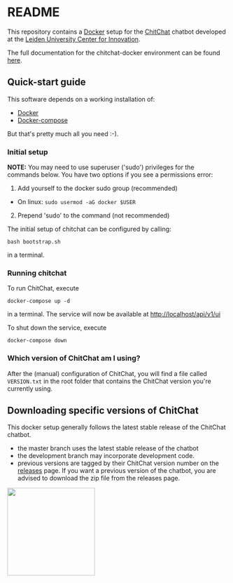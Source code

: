 # README

This repository contains a [Docker](https://www.docker.com/) setup for the [ChitChat](https://bitbucket.org/arvid/chitchat/overview) chatbot developed at the [Leiden University Center for Innovation](https://www.centre4innovation.org/).

The full documentation for the chitchat-docker environment can be found [here](https://c4i.gitbook.io/chitchat/).

## Quick-start guide

This software depends on a working installation of:

- [Docker](https://www.docker.com/get-started)
- [Docker-compose](https://docs.docker.com/compose/install/)

But that's pretty much all you need :-).

### Initial setup

**NOTE:** You may need to use superuser ('sudo') privileges for the commands below. You have two options if you see a permissions error:

1. Add yourself to the docker sudo group (recommended)

  - On linux: `sudo usermod -aG docker $USER`

2. Prepend 'sudo' to the command (not recommended)

The initial setup of chitchat can be configured by calling:

```
bash bootstrap.sh
```

in a terminal.

### Running chitchat

To run ChitChat, execute

```
docker-compose up -d
```

in a terminal. The service will now be available at [http://localhost/api/v1/ui](http://localhost/api/v1/ui)

To shut down the service, execute

```
docker-compose down
```

### Which version of ChitChat am I using?

After the (manual) configuration of ChitChat, you will find a file called `VERSION.txt` in the root folder that contains the ChitChat version you're currently using.

## Downloading specific versions of ChitChat

This docker setup generally follows the latest stable release of the ChitChat chatbot.

* the master branch uses the latest stable release of the chatbot
* the development branch may incorporate development code.
* previous versions are tagged by their ChitChat version number on the [releases](https://github.com/JasperHG90/chitchat-docker/releases) page. If you want a previous  version of the chatbot, you are advised to download the zip file from the releases page.

<img src="https://blobscdn.gitbook.com/v0/b/gitbook-28427.appspot.com/o/assets%2F-LZnMrEannFdihvQ7QN2%2F-LZnPpAjASVke6KXzZnj%2F-LZnRzTkno0LFR7mxw2W%2Fcenter-for-innovation.png?alt=media&token=b544f6ac-3a92-492d-91e0-536020f2e14e" width="200">
